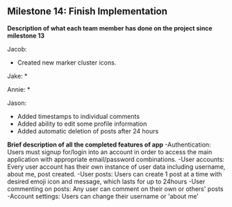 ## Milestone 14: Finish Implementation

**Description of what each team member has done on the project since milestone 13**

Jacob:
* Created new marker cluster icons. 

Jake:
* 

Annie:
*

Jason:
* Added timestamps to individual comments
* Added ability to edit some profile information
* Added automatic deletion of posts after 24 hours

**Brief description of all the completed features of app**
-Authentication: Users must signup for/login into an account in order to access the main application with appropriate email/password combinations.
-User accounts: Every user account has their own instance of user data including username, about me, post created.
-User posts: Users can create 1 post at a time with desired emoji icon and message, which lasts for up to 24hours
-User commenting on posts: Any user can comment on their own or others' posts
-Account settings: Users can change their username or 'about me'
